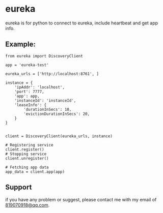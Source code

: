 eureka
=====
eureka is for python to connect to eureka, include heartbeat and get app info.

Example:
----------

    from eureka import DiscoveryClient

    app = 'eureka-test'

    eureka_urls = ['http://localhost:8761', ]

    instance = {
        'ipAddr': 'localhost',
        'port': 7777,
        'app': app,
        'instanceId': 'instanceId',
        'leaseInfo': {
            'durationInSecs': 10,
            'evictionDurationInSecs': 20,
        }
    }


    client = DiscoveryClient(eureka_urls, instance)

    # Registering service
    client.register()
    # Stopping service
    client.unregister()

    # Fetching app data
    app_data = client.app(app)



Support
----------

if you have any problem or suggest, please contact me with my email of 819070918@qq.com.
